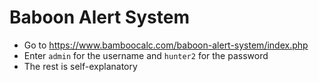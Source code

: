# Baboon Alert System
* Go to https://www.bamboocalc.com/baboon-alert-system/index.php
* Enter ```admin``` for the username and ```hunter2``` for the password
* The rest is self-explanatory
